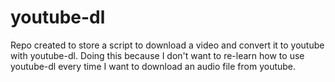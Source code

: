 # youtube-dl
Repo created to store a script to download a video and convert it to youtube with youtube-dl. Doing this because I don't want to re-learn how to use youtube-dl every time I want to download an audio file from youtube.
